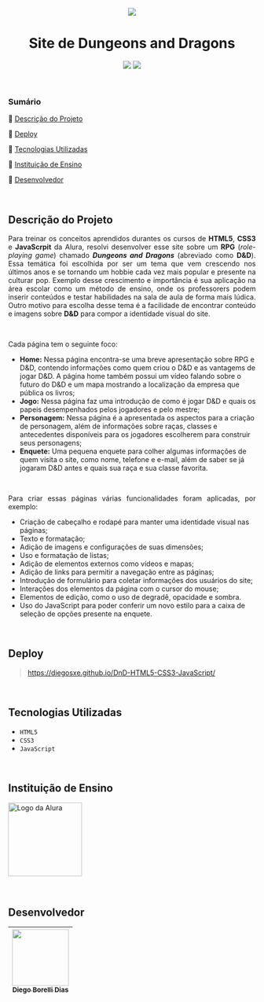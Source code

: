 <p align="center"><img src="https://skaldforge.files.wordpress.com/2019/08/adventures-in-icespire.jpg#vitrinedev"><br>

<h1 align="center">Site de Dungeons and Dragons</h1>

<p align="center">
  <img src="http://img.shields.io/static/v1?label=VSCode&message=1.73.1&color=blue&style=for-the-badge"/>
  <img src="http://img.shields.io/static/v1?label=STATUS&message=Concluido&color=GREEN&style=for-the-badge"/>
</p>

<br>

### Sumário 

🔹 [Descrição do Projeto](#descrição-do-projeto)

🔹 [Deploy](#deploy)

🔹 [Tecnologias Utilizadas](#tecnologias-utilizadas)

🔹 [Instituição de Ensino](#instituição-de-ensino)

🔹 [Desenvolvedor](#desenvolvedor)

<br>

## Descrição do Projeto 

<p align="justify">Para treinar os conceitos aprendidos durantes os cursos de <strong>HTML5</strong>, <strong>CSS3</strong> e <strong>JavaScrpit</strong> da Alura, resolvi desenvolver esse site sobre um <strong>RPG</strong> (<em>role-playing game</em>) chamado <strong><em>Dungeons and Dragons</em></strong> (abreviado como <strong>D&D</strong>). Essa temática foi escolhida por ser um tema que vem crescendo nos últimos anos e se tornando um hobbie cada vez mais popular e presente na culturar pop. Exemplo desse crescimento e importância é sua aplicação na área escolar como um método de ensino, onde os professorers podem inserir conteúdos e testar habilidades na sala de aula de forma mais lúdica. Outro motivo para escolha desse tema é a facilidade de encontrar conteúdo e imagens sobre <strong>D&D</strong> para compor a identidade visual do site.</p>
<br>
<p align="justify">Cada página tem o seguinte foco:</p>

- <strong>Home:</strong> Nessa página encontra-se uma breve apresentação sobre RPG e D&D, contendo informações como quem criou o D&D e as vantagems de jogar D&D. A página home também possui um vídeo falando sobre o futuro do D&D e um mapa mostrando a localização da empresa que pública os livros;
- <strong>Jogo:</strong> Nessa página faz uma introdução de como é jogar D&D e quais os papeis desempenhados pelos jogadores e pelo mestre;
- <strong>Personagem:</strong> Nessa página é a apresentada os aspectos para a criação de personagem, além de informações sobre raças, classes e antecedentes disponíveis para os jogadores escolherem para construir seus personagens;
- <strong>Enquete:</strong> Uma pequena enquete para colher algumas informações de quem visita o site, como nome, telefone e e-mail, além de saber se já jogaram D&D antes e quais sua raça e sua classe favorita.

<br>

<p align="justify">Para criar essas páginas várias funcionalidades foram aplicadas, por exemplo:</p>

- Criação de cabeçalho e rodapé para manter uma identidade visual nas páginas;
- Texto e formatação;
- Adição de imagens e configurações de suas dimensões;
- Uso e formatação de listas;
- Adição de elementos externos como vídeos e mapas;
- Adição de links para permitir a navegação entre as páginas;
- Introdução de formulário para coletar informações dos usuários do site;
- Interações dos elementos da página com o cursor do mouse;
- Elementos de edição, como o uso de degradê, opacidade e sombra.
- Uso do JavaScript para poder conferir um novo estilo para a caixa de seleção de opções presente na enquete.

<br>

## Deploy

> https://diegosxe.github.io/DnD-HTML5-CSS3-JavaScript/
  
<br>
  
## Tecnologias Utilizadas
  
- `HTML5` 
- `CSS3`
- `JavaScript`
  
<br>

## Instituição de Ensino
  
[<img src="alura.png" alt="Logo da Alura" width=150>](https://www.alura.com.br/)

<br>

## Desenvolvedor

| [<img src="https://avatars.githubusercontent.com/u/118308728?v=4" width=115><br><sub>Diego Borelli Dias</sub>](https://github.com/DiegosXe) |
| :-----------: |
  
<br>
